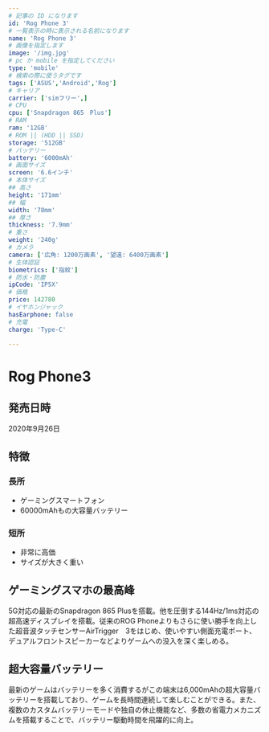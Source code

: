 ```yaml
---
# 記事の ID になります
id: 'Rog Phone 3'
# 一覧表示の時に表示される名前になります
name: 'Rog Phone 3'
# 画像を指定します
image: '/img.jpg'
# pc か mobile を指定してください
type: 'mobile'
# 検索の際に使うタグです
tags: ['ASUS','Android','Rog']
# キャリア
carrier: ['simフリー',]
# CPU
cpu: ['Snapdragon 865　Plus']
# RAM
ram: '12GB'
# ROM || (HDD || SSD)
storage: '512GB'
# バッテリー
battery: '6000mAh'
# 画面サイズ
screen: '6.6インチ'
# 本体サイズ
## 高さ
height: '171mm'
## 幅
width: '78mm'
## 厚さ
thickness: '7.9mm'
# 重さ
weight: '240g'
# カメラ
camera: ['広角: 1200万画素', '望遠: 6400万画素']
# 生体認証
biometrics: ['指紋']
# 防水・防塵
ipCode: 'IP5X'
# 価格
price: 142780
# イヤホンジャック
hasEarphone: false
# 充電
charge: 'Type-C'

---
```


# Rog Phone3

## 発売日時
2020年9月26日
  
## 特徴

### 長所
- ゲーミングスマートフォン
- 60000mAhもの大容量バッテリー
### 短所
- 非常に高価
- サイズが大きく重い

## ゲーミングスマホの最高峰

5G対応の最新のSnapdragon 865 Plusを搭載。他を圧倒する144Hz/1ms対応の超高速ディスプレイを搭載。従来のROG Phoneよりもさらに使い勝手を向上した超音波タッチセンサーAirTrigger　3をはじめ、使いやすい側面充電ポート、デュアルフロントスピーカーなどよりゲームへの没入を深く楽しめる。

## 超大容量バッテリー

最新のゲームはバッテリーを多く消費するがこの端末は6,000mAhの超大容量バッテリーを搭載しており、ゲームを長時間連続して楽しむことができる。また、複数のカスタムバッテリーモードや独自の休止機能など、多数の省電力メカニズムを搭載することで、バッテリー駆動時間を飛躍的に向上。
